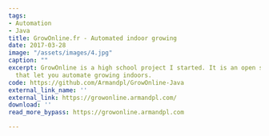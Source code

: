 ```yaml
---
tags:
- Automation
- Java
title: GrowOnline.fr - Automated indoor growing
date: 2017-03-28
image: "/assets/images/4.jpg"
caption: ""
excerpt: GrowOnline is a high school project I started. It is an open source system
  that let you automate growing indoors.
code: https://github.com/Armandpl/GrowOnline-Java
external_link_name: ''
external_link: https://growonline.armandpl.com/
download: ''
read_more_bypass: https://growonline.armandpl.com

---
```

